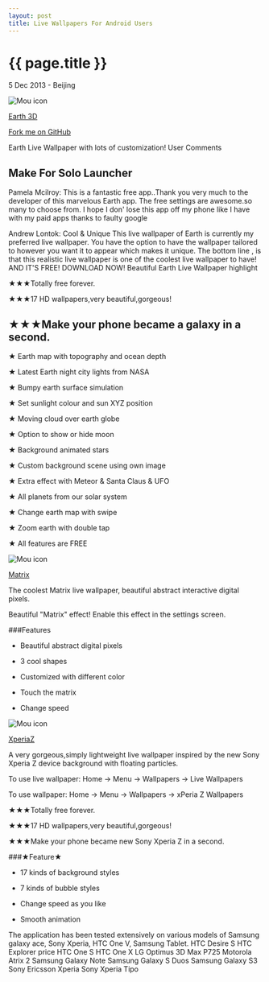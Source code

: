 ```yaml
---
layout: post
title: Live Wallpapers For Android Users
---
```


{{ page.title }}
================

<p class="meta">5 Dec 2013 - Beijing</p>

![Mou icon](https://lh4.ggpht.com/9zE3rC5TqfFzqiMu3rMWVP5wZJKpDciWqLVKRBj_p3TkeSELOSX38Cy-3PD4kjXkhHa-=w125-rw)

[Earth 3D](https://play.google.com/store/apps/details?id=com.geek4it.earth3d)

[Fork me on GitHub](https://github.com/Geek4IT/Earth3D)

Earth Live Wallpaper with lots of customization!
User Comments

Make For Solo Launcher
-------------------------
Pamela Mcilroy: This is a fantastic free app..Thank you very much to the developer of this marvelous Earth app. The free settings are awesome.so many to choose from. I hope I don' lose this app off my phone like I have with my paid apps thanks to faulty google

Andrew Lontok: Cool & Unique This live wallpaper of Earth is currently my preferred live wallpaper. You have the option to have the wallpaper tailored to however you want it to appear which makes it unique. The bottom line , is that this realistic live wallpaper is one of the coolest live wallpaper to have! AND IT'S FREE! DOWNLOAD NOW!
Beautiful Earth Live Wallpaper highlight

★★★Totally free forever.

★★★17 HD wallpapers,very beautiful,gorgeous!

★★★Make your phone became a galaxy in a second.
------------------------------------------------------------

★ Earth map with topography and ocean depth

★ Latest Earth night city lights from NASA

★ Bumpy earth surface simulation

★ Set sunlight colour and sun XYZ position

★ Moving cloud over earth globe

★ Option to show or hide moon

★ Background animated stars

★ Custom background scene using own image

★ Extra effect with Meteor & Santa Claus & UFO

★ All planets from our solar system

★ Change earth map with swipe

★ Zoom earth with double tap

★ All features are FREE


![Mou icon](https://lh6.ggpht.com/6jKQHZ6yJH5CkluRP3dKlJE4KpNFq1SDJ0YQ59pkkPyAV-bFLJcAmFqhJFenrzZXfw=w125-rw)

[Matrix](https://play.google.com/store/apps/details?id=com.geek4it.matrix)

The coolest Matrix live wallpaper, beautiful abstract interactive digital pixels.

Beautiful "Matrix" effect! Enable this effect in the settings screen.

###Features

- Beautiful abstract digital pixels

- 3 cool shapes

- Customized with different color 

- Touch the matrix

- Change speed

![Mou icon](https://lh5.ggpht.com/7vkAwHlVjOmoj_gCXD2K8nDMz47F2YaGLMHo3GaPmXfHylbwNs_6iCfFsobShU3qVbRT=w125-rw)

[XperiaZ](https://play.google.com/store/apps/details?id=com.geek4it.xperia)

A very gorgeous,simply lightweight live wallpaper inspired by the new Sony Xperia Z device background with floating particles.

To use live wallpaper: Home -> Menu -> Wallpapers -> Live Wallpapers

To use wallpaper: Home -> Menu -> Wallpapers -> xPeria Z Wallpapers

★★★Totally free forever.

★★★17 HD wallpapers,very beautiful,gorgeous!

★★★Make your phone became new Sony Xperia Z in a second.

###★Feature★

- 17 kinds of background styles

- 7 kinds of bubble styles

- Change speed as you like

- Smooth animation

The application has been tested extensively on various models of Samsung galaxy ace, Sony Xperia, HTC One V, Samsung Tablet.
HTC Desire S
HTC Explorer price
HTC One S
HTC One X
LG Optimus 3D Max P725
Motorola Atrix 2
Samsung Galaxy Note
Samsung Galaxy S Duos
Samsung Galaxy S3
Sony Ericsson Xperia
Sony Xperia Tipo